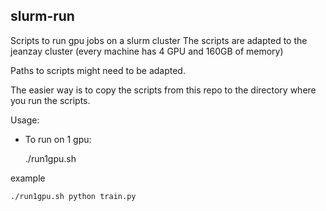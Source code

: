 ## slurm-run

Scripts to run gpu jobs on a slurm cluster
The scripts are adapted to the jeanzay cluster (every machine has 4 GPU and 160GB of memory)

Paths to scripts might need to be adapted.

The easier way is to copy the scripts from this repo to the directory where you run the scripts.

Usage:

* To run on 1 gpu: 

    ./run1gpu.sh <command>

example

    ./run1gpu.sh python train.py


